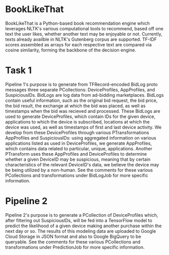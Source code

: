 # BookLikeThat #

BookLikeThat is a Python-based book recommendation engine which leverages NLTK's various computational tools to recommend, based off one text the user likes, whether another text may be enjoyable or not. Currently, texts already availble in NLTK's Gutenberg corpus are supported. TF-IDF scores assembled as arrays for each respective text are compared via cosine similarity, forming the backbone of the decision engine.
# Task 1 #

Pipeline 1's purpose is to generate from TFRecord-encoded BidLog proto messages three separate PCollections: DeviceProfiles, AppProfiles, and SuspiciousIDs. BidLogs are log data from ad-bidding marketplaces. BidLogs contain useful information, such as the original bid request, the bid price, the bid result, the exchange at which the bid was placed, as well as timestamps when the bid was recieved and processed. These BidLogs are used to generate DeviceProfiles, which contain IDs for the given device, applications to which the device is subscribed, locations at which the device was used, as well as timestamps of first and last device activity. We develop from these DeviceProfiles through various PTransformations AppProfiles and SuspiciousIDs: using aggregated information on various applications listed as used in DeviceProfiles, we generate AppProfiles, which contains data related to particular, unique, applications. Another PTransform uses these AppProfiles and DeviceProfiles to determine whether a given DeviceID may be suspicious, meaning that by certain characteristics of the relevant DeviceID's data, we believe the device may be being utilized by a non-human. See the comments for these various PCollections and transformations under BidLogJob for more specific information.

# Pipeline 2 #
Pipeline 2's purpose is to generate a PCollection of DeviceProfiles which, after filtering out SuspiciousIDs, will be fed into a TensorFlow model to predict the likelihood of a given device making another purchase within the next day or so. The results of this modeling data are uploaded to Google Cloud Storage in JSON format and also to Google BigQuery to be queryable. See the comments for these various PCollections and transformations under PredictionJob for more specific information.

